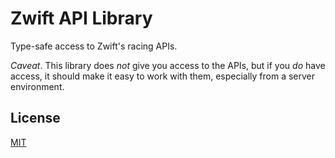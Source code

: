 # Zwift API Library

Type-safe access to Zwift's racing APIs.

_Caveat_. This library does _not_ give you access to the APIs, but if you _do_ have access, it should make it easy to work with them, especially from a server environment.

## License

[MIT](./LICENSE)
